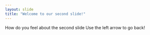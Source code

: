 ```yaml
---
layout: slide
title: "Welcome to our second slide!"
---
```

How do you feel about the second slide
Use the left arrow to go back!
